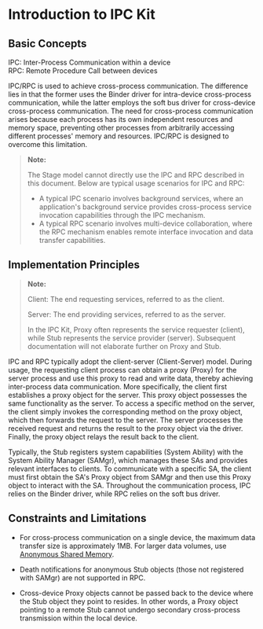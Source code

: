 # Introduction to IPC Kit

## Basic Concepts

IPC: Inter-Process Communication within a device  
RPC: Remote Procedure Call between devices  

IPC/RPC is used to achieve cross-process communication. The difference lies in that the former uses the Binder driver for intra-device cross-process communication, while the latter employs the soft bus driver for cross-device cross-process communication. The need for cross-process communication arises because each process has its own independent resources and memory space, preventing other processes from arbitrarily accessing different processes' memory and resources. IPC/RPC is designed to overcome this limitation.

> **Note:**  
>
> The Stage model cannot directly use the IPC and RPC described in this document. Below are typical usage scenarios for IPC and RPC:
>
> - A typical IPC scenario involves background services, where an application's background service provides cross-process service invocation capabilities through the IPC mechanism.
> - A typical RPC scenario involves multi-device collaboration, where the RPC mechanism enables remote interface invocation and data transfer capabilities.

## Implementation Principles

> **Note:**  
>
> Client: The end requesting services, referred to as the client.  
>
> Server: The end providing services, referred to as the server.  
>
> In the IPC Kit, Proxy often represents the service requester (client), while Stub represents the service provider (server). Subsequent documentation will not elaborate further on Proxy and Stub.

IPC and RPC typically adopt the client-server (Client-Server) model. During usage, the requesting client process can obtain a proxy (Proxy) for the server process and use this proxy to read and write data, thereby achieving inter-process data communication. More specifically, the client first establishes a proxy object for the server. This proxy object possesses the same functionality as the server. To access a specific method on the server, the client simply invokes the corresponding method on the proxy object, which then forwards the request to the server. The server processes the received request and returns the result to the proxy object via the driver. Finally, the proxy object relays the result back to the client.

Typically, the Stub registers system capabilities (System Ability) with the System Ability Manager (SAMgr), which manages these SAs and provides relevant interfaces to clients. To communicate with a specific SA, the client must first obtain the SA's Proxy object from SAMgr and then use this Proxy object to interact with the SA. Throughout the communication process, IPC relies on the Binder driver, while RPC relies on the soft bus driver.

## Constraints and Limitations

- For cross-process communication on a single device, the maximum data transfer size is approximately 1MB. For larger data volumes, use [Anonymous Shared Memory](../../../API_Reference/source_en/IPCKit/cj-apis-rpc.md#class-ashmem).

- Death notifications for anonymous Stub objects (those not registered with SAMgr) are not supported in RPC.

- Cross-device Proxy objects cannot be passed back to the device where the Stub object they point to resides. In other words, a Proxy object pointing to a remote Stub cannot undergo secondary cross-process transmission within the local device.